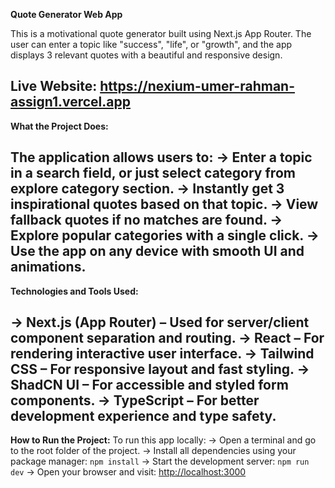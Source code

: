 **Quote Generator Web App**

This is a motivational quote generator built using Next.js App Router. The user can enter a topic like "success", "life", or "growth", and the app displays 3 relevant quotes with a beautiful and responsive design.

Live Website: https://nexium-umer-rahman-assign1.vercel.app
---


**What the Project Does:**

The application allows users to:
→ Enter a topic in a search field, or just select category from explore category section.
→ Instantly get 3 inspirational quotes based on that topic.
→ View fallback quotes if no matches are found.
→ Explore popular categories with a single click.
→ Use the app on any device with smooth UI and animations.
---

**Technologies and Tools Used:**

→ **Next.js (App Router)** – Used for server/client component separation and routing.
→ **React** – For rendering interactive user interface.
→ **Tailwind CSS** – For responsive layout and fast styling.
→ **ShadCN UI** – For accessible and styled form components.
→ **TypeScript** – For better development experience and type safety.
---


**How to Run the Project:**
To run this app locally:
→ Open a terminal and go to the root folder of the project.
→ Install all dependencies using your package manager:
`npm install`
→ Start the development server:
`npm run dev`
→ Open your browser and visit:
[http://localhost:3000](http://localhost:3000)


